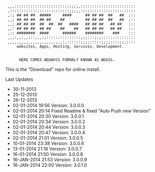     ,,,::::::::::::::::::::::::;;;;,::::::::::::::::::::::::
     ,::::::::::::::::::::::::::;;;;,::::::::::::::::::::::::
     ,:; ## ## ##  #####     ####      ## ## ##  ##   ##  ;::
     ,,; ## ## ##  ## ##    ##         ## ## ##  ##   ##  ;::
     ,,; ## ## ##  ##  ##  ##   ####   ## ## ##   ## ##   ;::
     ,,' ## ## ##  ## ##    ##    ##   ## ## ##   ## ##   :::
     ,:: ########  ####      ######    ########    ###    :::
     ,,,:,,:,,:::,,,:;:::::::::::::::;;;:::;:;:::::::::::::::
     ,,,,,,,,,,,,,,,,,,,,,,,,:,::::::;;;;:::::;;;;::::;;;;:::
    	 websites, Apps, Hosting, Services, Development.     


          HERE COMES WDGWVSS FORMALY KNOWN AS WDGSS.

This is the "Download" repo for online install.

Last Updates
 * 30-11-2013
 * 25-12-2013
 * 26-12-2013
 * 02-01-2014 19:56 Version: 3.0.0.0
 * 02-01-2014 20:14 Fixed Readme & fixed "Auto Push new Version"
 * 02-01-2014 20:30 Version: 3.0.0.1
 * 02-01-2014 20:34 Version: 3.0.0.2
 * 02-01-2014 20:44 Version: 3.0.0.3
 * 02-01-2014 20:47 Version: 3.0.0.4
 * 02-01-2014 21:01 Version: 3.0.0.5
 * 10-01-2014 23:38 Version: 3.0.0.6
 * 13-01-2014 21:18 Version: 3.0.0.7
 * 16-01-2014 21:50 Version: 3.0.0.8
 * 16-JAN-2014 21:53 Version: 3.0.0.9
 * 16-JAN-2014 22:00 Version: 3.0.1.0